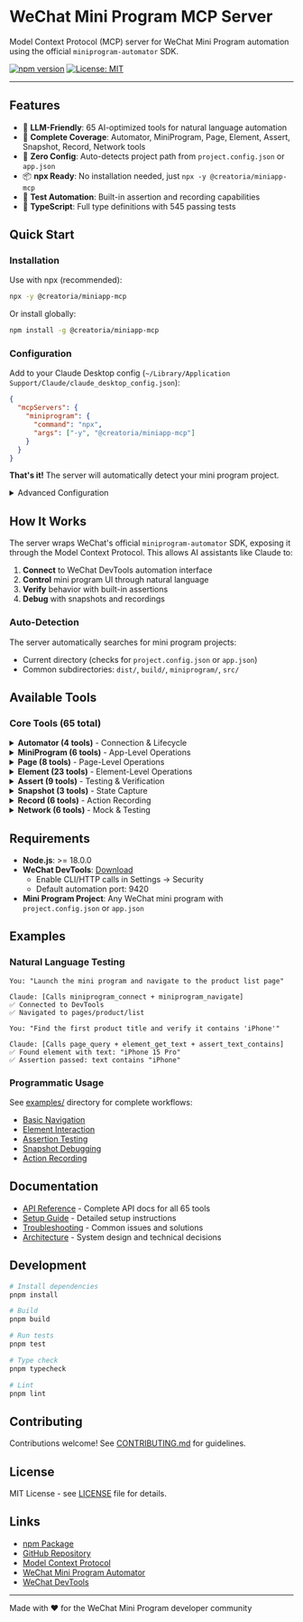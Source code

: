 # WeChat Mini Program MCP Server

Model Context Protocol (MCP) server for WeChat Mini Program automation using the official `miniprogram-automator` SDK.

[![npm version](https://img.shields.io/npm/v/@creatoria/miniapp-mcp)](https://www.npmjs.com/package/@creatoria/miniapp-mcp)
[![License: MIT](https://img.shields.io/badge/License-MIT-yellow.svg)](https://opensource.org/licenses/MIT)

---

## Features

- 🤖 **LLM-Friendly**: 65 AI-optimized tools for natural language automation
- 🎯 **Complete Coverage**: Automator, MiniProgram, Page, Element, Assert, Snapshot, Record, Network tools
- 🔧 **Zero Config**: Auto-detects project path from `project.config.json` or `app.json`
- 📦 **npx Ready**: No installation needed, just `npx -y @creatoria/miniapp-mcp`
- 🧪 **Test Automation**: Built-in assertion and recording capabilities
- 🎨 **TypeScript**: Full type definitions with 545 passing tests

## Quick Start

### Installation

Use with npx (recommended):
```bash
npx -y @creatoria/miniapp-mcp
```

Or install globally:
```bash
npm install -g @creatoria/miniapp-mcp
```

### Configuration

Add to your Claude Desktop config (`~/Library/Application Support/Claude/claude_desktop_config.json`):

```json
{
  "mcpServers": {
    "miniprogram": {
      "command": "npx",
      "args": ["-y", "@creatoria/miniapp-mcp"]
    }
  }
}
```

**That's it!** The server will automatically detect your mini program project.

<details>
<summary>Advanced Configuration</summary>

#### Custom Project Path

```json
{
  "mcpServers": {
    "miniprogram": {
      "command": "npx",
      "args": [
        "-y",
        "@creatoria/miniapp-mcp",
        "--project-path",
        "/path/to/your/miniprogram"
      ]
    }
  }
}
```

#### Using Config File

Create `.mcp.json` in your project root:

```json
{
  "projectPath": "/path/to/miniprogram",
  "cliPath": "/Applications/wechatwebdevtools.app/Contents/MacOS/cli",
  "port": 9420,
  "capabilities": ["core", "assert", "snapshot", "record", "network"]
}
```

Then use:

```json
{
  "mcpServers": {
    "miniprogram": {
      "command": "npx",
      "args": ["-y", "@creatoria/miniapp-mcp", "--config", ".mcp.json"]
    }
  }
}
```

#### Environment Variables

```bash
export MCP_PROJECT_PATH=/path/to/miniprogram
export MCP_PORT=9420
export MCP_CAPABILITIES=core,assert,snapshot
```

</details>

## How It Works

The server wraps WeChat's official `miniprogram-automator` SDK, exposing it through the Model Context Protocol. This allows AI assistants like Claude to:

1. **Connect** to WeChat DevTools automation interface
2. **Control** mini program UI through natural language
3. **Verify** behavior with built-in assertions
4. **Debug** with snapshots and recordings

### Auto-Detection

The server automatically searches for mini program projects:

- Current directory (checks for `project.config.json` or `app.json`)
- Common subdirectories: `dist/`, `build/`, `miniprogram/`, `src/`

## Available Tools

### Core Tools (65 total)

<details>
<summary><strong>Automator (4 tools)</strong> - Connection & Lifecycle</summary>

- `miniprogram_launch` - Launch WeChat Mini Program
- `miniprogram_connect` - Connect to running DevTools instance
- `miniprogram_disconnect` - Disconnect but keep IDE running
- `miniprogram_close` - Close session and cleanup resources

</details>

<details>
<summary><strong>MiniProgram (6 tools)</strong> - App-Level Operations</summary>

- `miniprogram_navigate` - Navigate using navigateTo/redirectTo/reLaunch/switchTab/navigateBack
- `miniprogram_call_wx` - Call WeChat API methods (wx.*)
- `miniprogram_evaluate` - Execute JavaScript in mini program context
- `miniprogram_screenshot` - Take screenshots
- `miniprogram_get_page_stack` - Get current page stack
- `miniprogram_get_system_info` - Get system information

</details>

<details>
<summary><strong>Page (8 tools)</strong> - Page-Level Operations</summary>

- `page_query` - Query single element
- `page_query_all` - Query all matching elements
- `page_wait_for` - Wait for condition or selector
- `page_get_data` - Get page data
- `page_set_data` - Set page data
- `page_call_method` - Call page methods
- `page_get_size` - Get page dimensions
- `page_get_scroll_top` - Get scroll position

</details>

<details>
<summary><strong>Element (23 tools)</strong> - Element-Level Operations</summary>

- `element_tap` - Tap/click element
- `element_longpress` - Long press element
- `element_input` - Input text (input/textarea)
- `element_get_text` - Get text content
- `element_get_attribute` - Get element attribute
- `element_get_property` - Get element property
- `element_get_value` - Get element value
- `element_trigger` - Trigger custom events
- Component-specific: ScrollView, Swiper, MovableView, Slider methods

</details>

<details>
<summary><strong>Assert (9 tools)</strong> - Testing & Verification</summary>

- `assert_exists` - Assert element exists
- `assert_not_exists` - Assert element doesn't exist
- `assert_text` - Assert text equals expected
- `assert_text_contains` - Assert text contains substring
- `assert_value` - Assert value equals expected
- `assert_attribute` - Assert attribute equals expected
- `assert_property` - Assert property equals expected
- `assert_data` - Assert page data equals expected
- `assert_visible` - Assert element is visible

</details>

<details>
<summary><strong>Snapshot (3 tools)</strong> - State Capture</summary>

- `snapshot_page` - Capture page snapshot (data + screenshot)
- `snapshot_full` - Capture full app snapshot (system + page stack)
- `snapshot_element` - Capture element snapshot

</details>

<details>
<summary><strong>Record (6 tools)</strong> - Action Recording</summary>

- `record_start` - Start recording actions
- `record_stop` - Stop and save recording
- `record_list` - List saved recordings
- `record_get` - Get recording details
- `record_delete` - Delete recording
- `record_replay` - Replay recorded actions

</details>

<details>
<summary><strong>Network (6 tools)</strong> - Mock & Testing</summary>

- `network_mock_wx_method` - Mock WeChat API methods
- `network_restore_wx_method` - Restore mocked methods
- `network_mock_request` - Mock wx.request responses
- `network_mock_request_failure` - Mock request failures
- `network_restore_request` - Restore wx.request
- `network_restore_all_mocks` - Restore all mocks

</details>

## Requirements

- **Node.js**: >= 18.0.0
- **WeChat DevTools**: [Download](https://developers.weixin.qq.com/miniprogram/dev/devtools/download.html)
  - Enable CLI/HTTP calls in Settings → Security
  - Default automation port: 9420
- **Mini Program Project**: Any WeChat mini program with `project.config.json` or `app.json`

## Examples

### Natural Language Testing

```
You: "Launch the mini program and navigate to the product list page"

Claude: [Calls miniprogram_connect + miniprogram_navigate]
✅ Connected to DevTools
✅ Navigated to pages/product/list

You: "Find the first product title and verify it contains 'iPhone'"

Claude: [Calls page_query + element_get_text + assert_text_contains]
✅ Found element with text: "iPhone 15 Pro"
✅ Assertion passed: text contains "iPhone"
```

### Programmatic Usage

See [examples/](./examples/) directory for complete workflows:

- [Basic Navigation](./examples/01-basic-navigation.md)
- [Element Interaction](./examples/02-element-interaction.md)
- [Assertion Testing](./examples/03-assertion-testing.md)
- [Snapshot Debugging](./examples/04-snapshot-debugging.md)
- [Action Recording](./examples/05-record-replay.md)

## Documentation

- [API Reference](./docs/api/) - Complete API docs for all 65 tools
- [Setup Guide](./docs/setup-guide.md) - Detailed setup instructions
- [Troubleshooting](./docs/troubleshooting.md) - Common issues and solutions
- [Architecture](./docs/architecture.md) - System design and technical decisions

## Development

```bash
# Install dependencies
pnpm install

# Build
pnpm build

# Run tests
pnpm test

# Type check
pnpm typecheck

# Lint
pnpm lint
```

## Contributing

Contributions welcome! See [CONTRIBUTING.md](./CONTRIBUTING.md) for guidelines.

## License

MIT License - see [LICENSE](./LICENSE) file for details.

## Links

- [npm Package](https://www.npmjs.com/package/@creatoria/miniapp-mcp)
- [GitHub Repository](https://github.com/rn1024/creatoria-miniapp-mcp)
- [Model Context Protocol](https://modelcontextprotocol.io/)
- [WeChat Mini Program Automator](https://developers.weixin.qq.com/miniprogram/dev/devtools/auto/)
- [WeChat DevTools](https://developers.weixin.qq.com/miniprogram/dev/devtools/download.html)

---

Made with ❤️ for the WeChat Mini Program developer community
